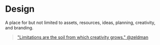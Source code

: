 # Design  

A place for but not limited to assets, resources, ideas, planning, creativity, and branding.  

> ["Limitations are the soil from which creativity grows."
> @zeldman](https://alistapart.com/article/5k)   
 
